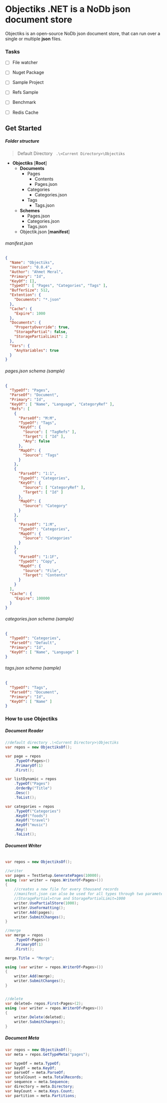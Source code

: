 # Objectiks .NET is a NoDb json document store 

Objectiks is an open-source NoDb json document store, that can run over a single or multiple **json** files.

### Tasks

- [ ] File watcher
- [ ] Nuget Package
- [ ] Sample Project
- [ ] Refs Sample
- [ ] Benchmark
- [ ] Redis Cache


## Get Started



##### Folder structure

> Default Directory ``` .\<Current Directory>\Objectiks```

- **Objectiks** [**Root**]
  - **Documents**
    - Pages
      - Contents
      - Pages.json
    - Categories
      - Categories.json
    - Tags
      - Tags.json
  - **Schemes**
    - Pages.json
    - Categories.json
    - Tags.json
  - Objectik.json [**manifest**]


###### manifest.json

```json
{
  "Name": "Objectiks",
  "Version": "0.0.4",
  "Author": "Ahmet Meral",
  "Primary": "Id",
  "KeyOf": [],
  "TypeOf": [ "Pages", "Categories", "Tags" ],
  "BufferSize": 512,
  "Extention": {
    "Documents": "*.json"
  },
  "Cache": {
    "Expire": 1000
  },
  "Documents": {
    "PropertyOverride": true,
    "StoragePartial": false,
    "StoragePartialLimit": 2
  },
  "Vars": {
    "AnyVariables": true
  }
}
```

###### pages.json schema (sample)

```json 
{
  "TypeOf": "Pages",
  "ParseOf": "Document",
  "Primary": "Id",
  "KeyOf": [ "Name", "Language", "CategoryRef" ],
  "Refs": [
    {
      "ParseOf": "M:M",
      "TypeOf": "Tags",
      "KeyOf": {
        "Source": [ "TagRefs" ],
        "Target": [ "Id" ],
        "Any": false
      },
      "MapOf": {
        "Source": "Tags"
      }
    },
    {
      "ParseOf": "1:1",
      "TypeOf": "Categories",
      "KeyOf": {
        "Source": [ "CategoryRef" ],
        "Target": [ "Id" ]
      },
      "MapOf": {
        "Source": "Category"
      }
    },
    {
      "ParseOf": "1:M",
      "TypeOf": "Categories",
      "MapOf": {
        "Source": "Categories"
      }
    },
    {
      "ParseOf": "1:1F",
      "TypeOf": "Copy",
      "MapOf": {
        "Source": "File",
        "Target": "Contents"
      }
    }
  ],
  "Cache": {
    "Expire": 100000
  }
}

```

###### categories.json schema  (sample)

```json 
{
  "TypeOf": "Categories",
  "ParseOf": "Default",
  "Primary": "Id",
  "KeyOf": [ "Name", "Language" ]
}
```


###### tags.json schema  (sample)

```json 
{
  "TypeOf": "Tags",
  "ParseOf": "Document",
  "Primary": "Id",
  "KeyOf": [ "Name" ]
}
```

### How to use Objectiks


##### Document Reader

```csharp
//default directory .\<Current Directory>\Objectiks
var repos = new ObjectiksOf();
```

```csharp
var page = repos
    .TypeOf<Pages>()
    .PrimaryOf(1)
    .First();
```

```csharp
var listDynamic = repos
    .TypeOf("Pages")
    .OrderBy("Title")
    .Desc()
    .ToList();

var categories = repos
    .TypeOf("Categories")
    .KeyOf("foods")
    .KeyOf("travel")
    .KeyOf("music")
    .Any()
    .ToList();

```
##### Document Writer

```csharp

var repos = new ObjectiksOf();

//writer
var pages = TestSetup.GeneratePages(10000);
using (var writer = repos.WriterOf<Pages>())
{
    //creates a new file for every thousand records
    //manifest.json can also be used for all types through two parameters.
    //StoragePartial=true and StoragePartialLimit=1000
    writer.UsePartialStore(1000);
    writer.UseFormatting();
    writer.Add(pages);
    writer.SubmitChanges();
}

//merge
var merge = repos
    .TypeOf<Pages>()
    .PrimaryOf(1)
    .First();

merge.Title = "Merge";

using (var writer = repos.WriterOf<Pages>())
{
    writer.Add(merge);
    writer.SubmitChanges();
}


//delete
var deleted= repos.First<Pages>(2);
using (var writer = repos.WriterOf<Pages>())
{
    writer.Delete(deleted);
    writer.SubmitChanges();
}

```

##### Document Meta

```csharp
var repos = new ObjectiksOf();
var meta = repos.GetTypeMeta("pages");

var typeOf = meta.TypeOf;
var keyOf = meta.KeyOf;
var parseOf = meta.ParseOf;
var totalCount = meta.TotalRecords;
var sequence = meta.Sequence;
var directory = meta.Directory;
var keyCount = meta.Keys.Count;
var partition = meta.Partitions;

```










